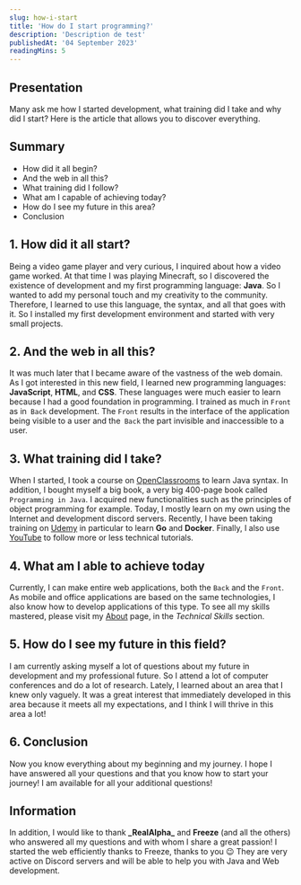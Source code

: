 ```yaml
---
slug: how-i-start
title: 'How do I start programming?'
description: 'Description de test'
publishedAt: '04 September 2023'
readingMins: 5
---
```


## Presentation

Many ask me how I started development, what training did I take and why did I start?
Here is the article that allows you to discover everything.

## Summary

- How did it all begin?
- And the web in all this?
- What training did I follow?
- What am I capable of achieving today?
- How do I see my future in this area?
- Conclusion

## 1. How did it all start?

Being a video game player and very curious, I inquired about how a video game worked.
At that time I was playing Minecraft, so I discovered the existence of development and my first programming language: **Java**.
So I wanted to add my personal touch and my creativity to the community. Therefore, I learned to use this language, the syntax, and all that goes with it.
So I installed my first development environment and started with very small projects.

## 2. And the web in all this?

It was much later that I became aware of the vastness of the web domain. As I got interested in this new field, I learned new programming languages: **JavaScript**, **HTML**, and **CSS**.
These languages were much easier to learn because I had a good foundation in programming. I trained as much in `Front` as in` Back` development.
The `Front` results in the interface of the application being visible to a user and the` Back` the part invisible and inaccessible to a user.

## 3. What training did I take?

When I started, I took a course on [OpenClassrooms](https://openclassrooms.com) to learn Java syntax.
In addition, I bought myself a big book, a very big 400-page book called `Programming in Java`. I acquired new functionalities such as the principles of object programming for example.
Today, I mostly learn on my own using the Internet and development discord servers.
Recently, I have been taking training on [Udemy](https://udemy.com) in particular to learn **Go** and **Docker**.
Finally, I also use [YouTube](https://youtube.com) to follow more or less technical tutorials.

## 4. What am I able to achieve today

Currently, I can make entire web applications, both the `Back` and the `Front`. As mobile and office applications are based on the same technologies,
I also know how to develop applications of this type. To see all my skills mastered, please visit my [About](/about) page, in the _Technical Skills_ section.

## 5. How do I see my future in this field?

I am currently asking myself a lot of questions about my future in development and my professional future. So I attend a lot of computer conferences and do a lot of research.
Lately, I learned about an area that I knew only vaguely. It was a great interest that immediately developed in this area because it meets all my expectations, 
and I think I will thrive in this area a lot!

## 6. Conclusion

Now you know everything about my beginning and my journey. I hope I have answered all your questions and that you know how to start your journey!
I am available for all your additional questions!

## Information

In addition, I would like to thank **\_RealAlpha\_** and **Freeze** (and all the others) who answered all my questions and with whom I share a great passion!
I started the web efficiently thanks to Freeze, thanks to you 😉
They are very active on Discord servers and will be able to help you with Java and Web development.
